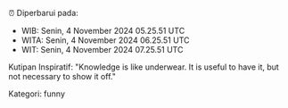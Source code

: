 ⏰ Diperbarui pada:
- WIB: Senin, 4 November 2024 05.25.51 UTC
- WITA: Senin, 4 November 2024 06.25.51 UTC
- WIT: Senin, 4 November 2024 07.25.51 UTC

Kutipan Inspiratif:
"Knowledge is like underwear. It is useful to have it, but not necessary to show it off."


Kategori: funny


